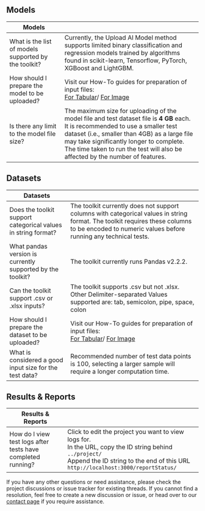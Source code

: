 ## Models

| Models    |              |
| ----------| ------------ |
| What is the list of models supported by the toolkit? | Currently, the Upload AI Model method supports limited binary classification and regression models trained by algorithms found in scikit-learn, Tensorflow, PyTorch, XGBoost and LightGBM.  |
| How should I prepare the model to be uploaded?       | Visit our How-To guides for preparation of input files: <br> [For Tabular](../detailed-guide/input-preparation/prepare-tabular.ipynb)/ [For Image](../detailed-guide/input-preparation/prepare-image.ipynb) |
| Is there any limit to the model file size?           | The maximum size for uploading of the model file and test dataset file is **4 GB** each.<br/> It is recommended to use a smaller test dataset (i.e., smaller than 4GB) as a large file may take significantly longer to complete. The time taken to run the test will also be affected by the number of features. |

## Datasets

| Datasets                                                      |                                                                                                                                                                                                 |
| ------------------------------------------------------------- | ----------------------------------------------------------------------------------------------------------------------------------------------------------------------------------------------- |
| Does the toolkit support categorical values in string format? | The toolkit currently does not support columns with categorical values in string format. The toolkit requires these columns to be encoded to numeric values before running any technical tests. |
| What pandas version is currently supported by the toolkit?    | The toolkit currently runs Pandas v2.2.2.  |
| Can the toolkit support .csv or .xlsx inputs?                 | The toolkit supports .csv but not .xlsx. Other Delimiter-separated Values supported are: tab, semicolon, pipe, space, colon |
| How should I prepare the dataset to be uploaded?              | Visit our How-To guides for preparation of input files: <br> [For Tabular](../detailed-guide/input-preparation/prepare-tabular.ipynb)/ [For Image](../detailed-guide/input-preparation/prepare-image.ipynb)            |
| What is considered a good input size for the test data?       | Recommended number of test data points is 100, selecting a larger sample will require a longer computation time.    |

## Results & Reports

| Results & Reports                                            |                    |
| ------------------------------------------------------------ | ------------------ |
| How do I view test logs after tests have completed running? | Click to edit the project you want to view logs for. <br> In the URL, copy the ID string behind `../project/`<br> Append the ID string to the end of this URL `http://localhost:3000/reportStatus/`|


If you have any other questions or need assistance, please check the project discussions or issue tracker for existing threads. If you cannot find a resolution, feel free to create a new discussion or issue, or head over to our [contact page](https://aiverifyfoundation.sg/contact-us/?utm_source=Github&utm_medium=referral&utm_campaign=20230607_Queries_from_GitHub) if you require assistance.